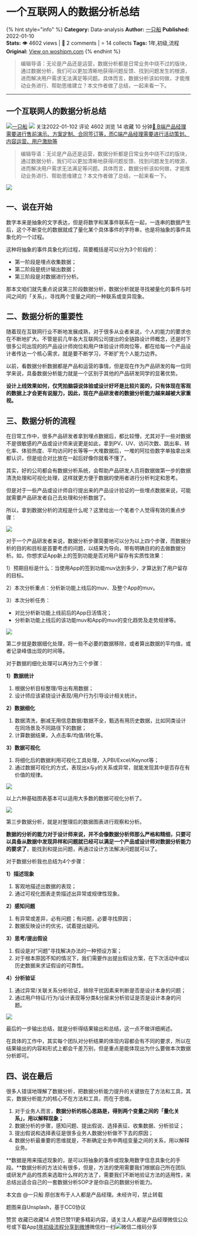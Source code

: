 # 一个互联网人的数据分析总结
{% hint style="info" %}
**Category:** Data-analysis
**Author:** [一只船](https://www.woshipm.com/u/234465)
**Published:** 2022-01-10  
**Stats:** 👁️ 4602 views | 💬 2 comments | ⭐ 14 collects
**Tags:** 1年,初级,流程
**Original:** [View on woshipm.com](https://www.woshipm.com/data-analysis/3724238.html)
{% endhint %}
> 编辑导语：无论是产品还是运营，数据分析都是日常业务中绕不过的版块，通过数据分析，我们可以更加清晰地获得问题反馈、找到问题发生的根源，进而解决用户需求无法满足等问题。具体而言，数据分析该如何做，才能推动业务进行、帮助思维建立？本文作者做了总结，一起来看一下。

---

## 一个互联网人的数据分析总结

[![](https://static.woshipm.com/APP_U_201907_20190719120707_8986.jpeg?imageView2/1/w/72/h/72/q/100)](https://www.woshipm.com/u/234465)[一只船](https://www.woshipm.com/u/234465) ![](https://static.woshipm.com/tag/1101_1@2x.png) 关注2022-01-102 评论 4602 浏览 14 收藏 10 分钟[🔗 B端产品经理需要进行售前演示、方案定制、合同签订等，而C端产品经理需要进行活动策划、内容运营、用户激励等](https://ke.qidianla.com/courses/bcpm)

> 编辑导语：无论是产品还是运营，数据分析都是日常业务中绕不过的版块，通过数据分析，我们可以更加清晰地获得问题反馈、找到问题发生的根源，进而解决用户需求无法满足等问题。具体而言，数据分析该如何做，才能推动业务进行、帮助思维建立？本文作者做了总结，一起来看一下。

![](https://image.woshipm.com/wp-files/2022/01/FeBsnMwNcvW2mZB7HzOR.jpg)

## 一、说在开始

数字本来是抽象的文字表达，但是将数字和某事件联系在一起，一连串的数据产生后，这个不断变化的数据就成了量化某个具体事件的字符串，也是将抽象的事件具象化的一个过程。

这种将抽象的事件具象化的过程，简要概括是可以分为3个阶段的：

*   第一阶段是埋点收集数据；
*   第二阶段是统计输出数据；
*   第三阶段是对数据进行分析。

那本文咱们就先重点说说第三阶段数据分析，数据分析就是寻找被量化的事件与时间之间的「关系」，寻找两个变量之间的一种联系或变异现象。

## 二、数据分析的重要性

随着现在互联网行业不断地发展成熟，对于很多从业者来说，个人的能力的要求也在不断地扩大。不管是前几年各大互联网公司提出的全链路设计师概念，还是时下很多公司出现的的产品设计师岗位和用户体验设计师岗位等，都在给每一个产品设计者传达一个核心需求，就是要不断学习，不断扩充个人能力边界。

以前，看数据分析数据都是产品和运营的事情，但是现在作为产品研发的每一位同学来说，具备数据分析能力就是一个区别于其他的产品研发同学的显著优势。

**设计上线效果如何，仅凭拍脑袋说体验或设计好坏是比较片面的，只有体现在客观的数据上才会更有说服力，因此，现在产品研发者的数据分析能力越来越被大家重视。**

## 三、数据分析的流程

在日常工作中，很多产品研发者拿到埋点数据后，都比较懵，尤其对于一些对数据不是很敏感的产品或设计师来说更是如此，拿到PV、UV、访问次数、跳出率、转化率、体验热度、平均访问时长等等一大堆数据后，一堆的阿拉伯数字单独拿出来都认识，但是组合对比放在一起后好像你就看不懂了。

其实，好的公司都会有数据分析系统，会帮助产品研发人员将数据做第一步的数据清洗处理和可视化处理，这样就更方便于数据的使用者进行分析判定和思考。

但是对于一些产品或设计师自行提出来的产品设计验证的一些埋点数据来说，可能就需要产品研发者自己去处理和分析数据了。

所以，拿到数据分析的流程是什么呢？这里给出一个笔者个人觉得有效的重点步骤：

![](https://image.woshipm.com/wp-files/2020/05/RudjfD0sSRkmALzvKB99.png)

对于一个产品研发者来说，数据分析步骤简要地可以分为以上四个步骤，而数据分析的目的和目标是首要考虑的问题，以结果为导向，带有明确目的的去做数据分析。如，你想求证App新上的签到功能是否对用户留存有实质性效果：

1）预期目标是什么：当使用App的签到功能muv达到多少，才算达到了用户留存的目标。

2）本次分析重点：分析新功能上线后的muv、及整个App的muv。

3）本次分析任务：

*   对比分析新功能上线前后的App日活情况；
*   分析新功能上线后的该功能muv和App的muv的变化趋势及走势规律等。

![](https://image.woshipm.com/wp-files/2020/05/SK7crY4kN1OB6ToeFQhb.png)

第二步就是数据细化处理，将一些不必要的数据移除，或者算出数据的平均值，或者记录峰值出现的时间等。

对于数据的细化处理可以再分为三个步骤：

**1）数据统计**

1.  根据分析目标整理/导出有用数据；
2.  设计师应该紧绕设计表现/用户行为引导设计相关统计。

**2）数据细化**

1.  数据清洗，删减无用信息数据/数据不全，甄选有用历史数据，比如同类设计在同场景及不同路径下的数据；
2.  计算数据结果，入点击率/均值/转化等。

**3）数据可视化**

1.  将细化后的数据利用可视化工具处理，入PBI/Excel/Keynot等；
2.  通过数据可视化的方式，表现出x与y的关系或异常，就能发现其中是否存在有价值的规律。

![](https://image.woshipm.com/wp-files/2020/05/oS9KUdBQN7QG7N2fMQ29.png)

以上六种基础图表基本可以适用大多数的数据可视化分析了。

![](https://image.woshipm.com/wp-files/2020/05/s8bbDmbhzQyJk8qcN7pR.png)

第三步数据分析，就是对整理后的数据图表进行观察和分析。

**数据的分析的能力对于设计师来说，并不会像数据分析师那么严格和精细，只要可以具备从数据中发现异样和问题就已经可以满足一个产品或设计师对数据分析能力的要求了**，能找到和提出问题，再通过设计方法解决问题就可以了。

对于数据分析我也总结为4个步骤：

**1）描述现象**

1.  客观地描述出数据的表现；
2.  通过可视化图表走势描述出异常或规律性现象。

**2）感知问题**

1.  有异常或差异，必有问题；有问题，必要寻找原因；
2.  数据反映设计的优劣，试着提出疑问。

**3）思考/提出假设**

1.  假设是对“问题”寻找解决办法的一种预设方案；
2.  对于根本原因不知的情况下，我们需要作出提出假设方案，在下次活动中或以历史数据来求证假设的可靠性。

**4）分析验证**

1.  通过异常/关联关系分析验证，排除干扰因素来判断是否是设计本身的问题；
2.  通过用户特征/行为/设计表现等分类&分层来分析验证是否是设计本身的问题。

![](https://image.woshipm.com/wp-files/2020/05/clX6OPqvxGqKwyPKdYNq.png)

最后的一步输出总结，就是分析得结果输出和总结，这一点不做详细阐述。

在具体的工作中，其实每个团队对分析结果的体现内容都会有不同的要求，所以在结果输出的内容和形式上都会千差万别，但是重点是能体现出为什么要做本次数据分析即可。

## 四、说在最后

很多人错误地理解了数据分析，把数据分析能力提升的关键放在了方法和工具，其实，数据分析能力的核心不在方法和工具，而在于思维。

1.  对于业务人而言，**数据分析的核心思路是，得到两个变量之间的「量化关系」，用以解释现象；**
2.  数据分析的步骤，感知问题、提出假说、选择表征、收集数据、分析验证；
3.  提出假说和选择表征是很多业务人数据分析做不下去的原因；
4.  数据分析最重要的思维就是，不断确定业务中两组变量之间的关系，用以解释业务。

**数据是用来描述现象的，是可以将抽象的事件或现象用数字信息具象化的手段。**数据分析的方法论有很多，但是，方法的使用需要我们根据自己所在团队或研发产品的性质来选取什么样的方法了，需要我们不断地验证方法的适用性，来总结出适合自己的一套数据分析SOP才是你自己的数据分析能力。

本文由 @一只船 原创发布于人人都是产品经理。未经许可，禁止转载

题图来自Unsplash，基于CC0协议

赞赏 收藏已收藏14 点赞已赞11更多精彩内容，请关注人人都是产品经理微信公众号或下载App[1年](https://www.woshipm.com/tag/1%e5%b9%b4)[初级](https://www.woshipm.com/tag/%e5%88%9d%e7%ba%a7)[流程](https://www.woshipm.com/tag/%e6%b5%81%e7%a8%8b)[分享到微博](https://service.weibo.com/share/share.php?appkey=2775287854&title=一个互联网人的数据分析总结&url=https://www.woshipm.com/data-analysis/3724238.html&pic=https://image.woshipm.com/wp-files/2022/01/FeBsnMwNcvW2mZB7HzOR.jpg)微信扫一扫![微信二维码](https://api.pwmqr.com/qrcode/create/?url=https://www.woshipm.com/data-analysis/3724238.html)分享
